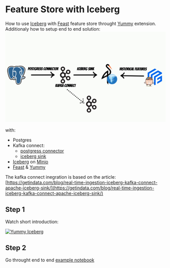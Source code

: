 # Feature Store with Iceberg

How to use [Iceberg](https://iceberg.apache.org/) with [Feast](https://feast.dev/) feature store throught [Yummy](https://www.yummyml.com/) extension.
Additionaly how to setup end to end solution:
![Kafka connect](diagram.jpg)

with:
* Postgres
* Kafka connect:
	* [postgress connector](https://debezium.io/documentation/reference/stable/connectors/postgresql.html)
	* [iceberg sink](https://github.com/getindata/kafka-connect-iceberg-sink)
* [Iceberg](https://iceberg.apache.org/) on [Minio](https://min.io/)
* [Feast](https://feast.dev/) & [Yummy](https://www.yummyml.com/)

The kafka connect inegration is based on the article: 
[https://getindata.com/blog/real-time-ingestion-iceberg-kafka-connect-apache-iceberg-sink/](https://getindata.com/blog/real-time-ingestion-iceberg-kafka-connect-apache-iceberg-sink/)

## Step 1

Watch short introduction:

[![Yummy Iceberg](https://img.youtube.com/vi/kv0iWuSf4jw/0.jpg)](https://www.youtube.com/watch?v=kv0iWuSf4jw)

## Step 2 

Go throught end to end [example notebook](https://github.com/yummyml/yummy-iceberg-kafka-connect/blob/master/notebooks/example.ipynb)

